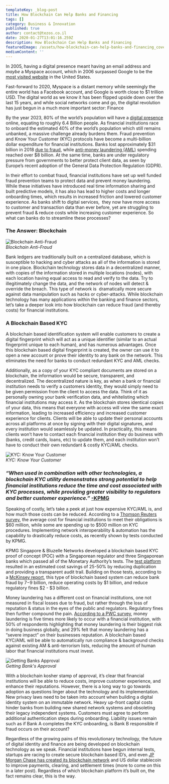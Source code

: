 ```yaml
---
templateKey: _blog-post
title: How Blockchain Can Help Banks and Financing
tags: []
category: Business & Innovation
published: true
author: contact@tezos.co.il
date: 2020-01-27T13:01:16.259Z
description: How Blockchain Can Help Banks and Financing
featuredImage: /assets/how-blockchain-can-help-banks-and-financing_cover-300x90.png
mediumContent: ''
---
```


In 2005, having a digital presence meant having an email address and _maybe_ a Myspace account, which in 2006 surpassed Google to be the [most visited website](https://mashable.com/2006/07/11/myspace-americas-number-one/) in the United States.

Fast-forward to 2020, Myspace is a distant memory while seemingly the entire world has a Facebook account, and Google is worth close to $1 trillion USD. The digital world as we know it has been flipped upside down over the last 15 years, and while social networks come and go, the digital revolution has just begun in a much more important sector: Finance

By the year 2023, 80% of the world’s population will have a [digital presence](http://www3.weforum.org/docs/WEF_GAC15_Technological_Tipping_Points_report_2015.pdf#page=24) online, equating to roughly 6.4 Billion people. As financial institutions race to onboard the estimated 40% of the world’s population which still remains unbanked, a massive challenge already burdens them. Fraud prevention and Know Your Customer (KYC) protocols have become a multi-billion dollar expenditure for financial institutions. Banks lost approximately $31 billion in 2018 [due to fraud](https://www.mckinsey.com/industries/financial-services/our-insights/combating-payments-fraud-and-enhancing-customer-experience), while [anti-money laundering (AML)](https://www.mckinsey.com/industries/financial-services/our-insights/blockchain-and-retail-banking-making-the-connection) spending reached over \$8 billion. At the same time, banks are under regulatory pressure from governments to better protect client data, as seen by Europe’s recent adoption of the General Data Protection Regulation (GDPR).

In their effort to combat fraud, financial institutions have set up well funded fraud prevention teams to protect data and prevent money laundering. While these initiatives have introduced real time information sharing and built predictive models, it has also has lead to higher costs and longer onboarding times, which results in increased friction and lowered customer experience. As banks shift to digital services,  they now have more access to customer and transaction data than ever before, yet are struggling to prevent fraud & reduce costs while increasing customer experience. So what can banks do to streamline these processes?

### **The Answer: Blockchain**

![Blockchain Anti-Fraud](https://tezos.co.il/wp-content/uploads/2020/01/anti-fraud.jpeg)  
_Blockchain Anti-Fraud_

Bank ledgers are traditionally built on a centralized database, which is susceptible to hacking and cyber attacks as all of the information is stored in one place. Blockchain technology stores data in a decentralized manner, with copies of the information stored in multiple locations (nodes), with each location having equal access to read and verify to the data. Try to illegitimately change the data, and the network of nodes will detect & override the breach. This type of network is  dramatically more secure against data manipulation such as hacks or cyber-attacks. While blockchain technology has many applications within the banking and finance sectors, let’s take a deeper look into how blockchain can reduce fraud (and thereby costs) for financial institutions.

### **A Blockchain Based KYC**

A blockchain based identification system will enable customers to create a digital fingerprint which will act as a unique identifier (similar to an actual fingerprint unique to each human), and has numerous advantages. Once this blockchain based digital fingerprint is created, the owner can use it to open a new account or prove their identity to any bank on the network. This eliminates the need for banks to conduct redundant KYC and AML checks.</span>

Additionally, as a copy of your KYC compliant documents are stored on a blockchain, the information would be secure, transparent, and decentralized. The decentralized nature is key, as when a bank or financial institution needs to verify a customers identity, they would simply need to be given permission from the client to access the data. Think of it as personally owning your bank verification data, and whitelisting which financial institutions may access it. As the blockchain stores identical copies of your data, this means that everyone with access will view the same exact information, leading to increased efficiency and increased customer experience for clients. Clients will be able to update their personal accounts across all platforms at once by signing with their digital signatures, and every institution would seamlessly be updated. In practicality, this means clients won’t have to contact each financial institution they do business with (banks, credit cards, loans, etc) to update them, and each institution won’t have to conduct their own redundant & costly KYC/AML checks.

![KYC: Know Your Customer](https://tezos.co.il/wp-content/uploads/2020/01/hand-shake-meeting-300x196.jpg)  
_KYC: Know Your Customer_

### **_“When used in combination with other technologies, a blockchain KYC utility demonstrates strong potential to help financial institutions reduce the time and cost associated with KYC processes, while providing greater visibility to regulators and better customer experience.”_** [-KPMG](https://home.kpmg/xx/en/home/insights/2018/02/blockchain-kyc-utility-fs.html)

Speaking of costly, let’s take a peek at just how expensive KYC/AML is, and how much those costs can be reduced. According to a [Thomson Reuters survey](https://www.thomsonreuters.com/en/press-releases/2016/may/thomson-reuters-2016-know-your-customer-surveys.html), the average cost for financial institutions to meet their obligations is $60 million, while some are spending up to $500 million on KYC procedures. Implementing network interoperability & automation has the capability to drastically reduce costs, as recently shown by tests conducted by KPMG.

KPMG Singapore & Bluzelle Networks developed a blockchain based KYC proof of concept (POC) with a Singaporean regulator and three Singaporean banks which passed all of the Monetary Authority’s tests. The [test platform](https://assets.kpmg/content/dam/kpmg/xx/pdf/2018/03/kpmg-blockchain-kyc-utility.pdf) resulted in an estimated cost savings of 25-50% by reducing duplication and providing a transparent audit trail. Building on those tests, according to a [McKinsey report](https://www.mckinsey.com/industries/financial-services/our-insights/blockchain-and-retail-banking-making-the-connection), this type of blockchain based system can reduce bank fraud by $7-$9 billion, reduce operating costs by \$1 billion, and reduce regulatory fines \$2 - \$3 billion.</span>

Money laundering has a different cost on financial institutions, one not measured in fiscal losses due to fraud, but rather through the loss of reputation & status in the eyes of the public and regulators. Regulatory fines then further compound the pain. [According to a PWC survey](https://www.pwc.com/gx/en/financial-services/publications/assets/pwc-gecs-2014-threats-to-the-financial-services-sector.pdf), money laundering is five times more likely to occur with a financial institution, with 50% of respondents highlighting that money laundering is their biggest risk in doing business globally, and 29% felt that money laundering has a “severe impact” on their businesses reputation. A blockchain based KYC/AML will be able to automatically run compliance & background checks against existing AM & anti-terrorism lists, reducing the amount of human labor that financial institutions must invest.

![Getting Banks Approval](https://tezos.co.il/wp-content/uploads/2020/01/validation-1614001_1920-300x300.png)  
_Getting Bank's Approval_

With a blockchain kosher stamp of approval, it’s clear that financial institutions will be able to reduce costs, improve customer experience, and enhance their reputations. However, there is a long way to go towards adoption as questions linger about the technology and its implementation. New privacy laws need to be taken into account when building a digital identity system on an immutable network. Heavy up-front capital costs hinder banks from building new shared network systems and obsoleting their legacy independent systems. Customers must agree to perform additional authentication steps during onboarding. Liability issues remain such as if Bank A completes the KYC onboarding, is Bank B responsible if fraud occurs on their account?

Regardless of the growing pains of this revolutionary technology, the future of digital identity and finance are being developed on blockchain technology as we speak. Financial institutions have begun internal tests, startups are racing to create secure blockchain based ID’s, and even [JP Morgan Chase has created its blockchain network](https://finance.yahoo.com/news/j-p-morgans-blockchain-based-133044198.html?guccounter=1&guce_referrer=aHR0cHM6Ly93d3cuZ29vZ2xlLmNvbS8&guce_referrer_sig=AQAAAI3GVQbzXM4i5Zoh_LiUuNH6rJmz6bN5Clc5e56w6NWLxb8O9qrCfBBdGiXbfr1uBRSCLJlLENQ8W643ZXzO7s0iah1tHU-HXSpuLbzbD_EsynagU3Ed3L7qAVapJEur8f_0maK9tUl2mY7J8WL_RPDz_KFJoTfPuRsvv-qywPLB) and US dollar stablecoin to improve payments, clearing, and settlement times (more to come on this in a later post). Regardless of which blockchain platform it’s built on, the fact remains clear, this is the way.
